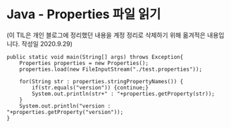 # Java - Properties 파일 읽기

(이 TIL은 개인 블로그에 정리했던 내용을 계정 정리로 삭제하기 위해 옮겨적은 내용입니다. 작성일 2020.9.29)   

```
public static void main(String[] args) throws Exception{
    Properties properties = new Properties();
    properties.load(new FileInputStream("./test.properties"));

    for(String str : properties.stringPropertyNames()) {
        if(str.equals("version")) {continue;}
        System.out.println(str+" : "+properties.getProperty(str));
    }
    System.out.println("version : "+properties.getProperty("version"));
}
```